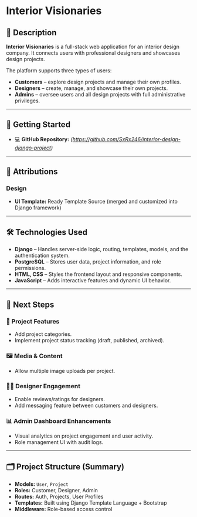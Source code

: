 # Interior Visionaries

## 📘 Description

**Interior Visionaries** is a full-stack web application for an interior design company. It connects users with professional designers and showcases design projects.

The platform supports three types of users:
- **Customers** – explore design projects and manage their own profiles.
- **Designers** – create, manage, and showcase their own projects.
- **Admins** – oversee users and all design projects with full administrative privileges.

---

## 🚀 Getting Started

- 💻 **GitHub Repository:** *(https://github.com/SxRx246/interior-design-django-project)*

---

## 🎨 Attributions

### **Design**
- **UI Template:** Ready Template Source (merged and customized into Django framework)

---

## 🛠️ Technologies Used

- **Django** – Handles server-side logic, routing, templates, models, and the authentication system.
- **PostgreSQL** – Stores user data, project information, and role permissions.
- **HTML, CSS** – Styles the frontend layout and responsive components.
- **JavaScript** – Adds interactive features and dynamic UI behavior.

---

## 🧭 Next Steps

### 🧩 Project Features
- Add project categories.
- Implement project status tracking (draft, published, archived).

### 🖼️ Media & Content
- Allow multiple image uploads per project.

### 🧑‍🎨 Designer Engagement
- Enable reviews/ratings for designers.
- Add messaging feature between customers and designers.

### 📊 Admin Dashboard Enhancements
- Visual analytics on project engagement and user activity.
- Role management UI with audit logs.

---

## 🗂️ Project Structure (Summary)

- **Models:** `User`, `Project`
- **Roles:** Customer, Designer, Admin 
- **Routes:** Auth, Projects, User Profiles
- **Templates:** Built using Django Template Language + Bootstrap
- **Middleware:** Role-based access control


